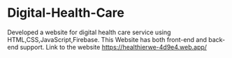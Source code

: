# Digital-Health-Care
Developed a website for digital health care service using HTML,CSS,JavaScript,Firebase.
This Website has both front-end and back-end support. 
Link to the website
https://healthierwe-4d9e4.web.app/
